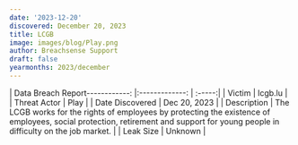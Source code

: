 ```yaml
---
date: '2023-12-20'
discovered: December 20, 2023
title: LCGB
image: images/blog/Play.png
author: Breachsense Support
draft: false
yearmonths: 2023/december
---
```


| Data Breach Report------------:     |:-------------:    | :-----:|
| Victim      | lcgb.lu      | 
| Threat Actor      | Play      | 
| Date Discovered      | Dec 20, 2023      | 
| Description      | The LCGB works for the rights of employees by protecting the existence of employees, social protection, retirement and support for young people in difficulty on the job market.      | 
| Leak Size      | Unknown      | 

